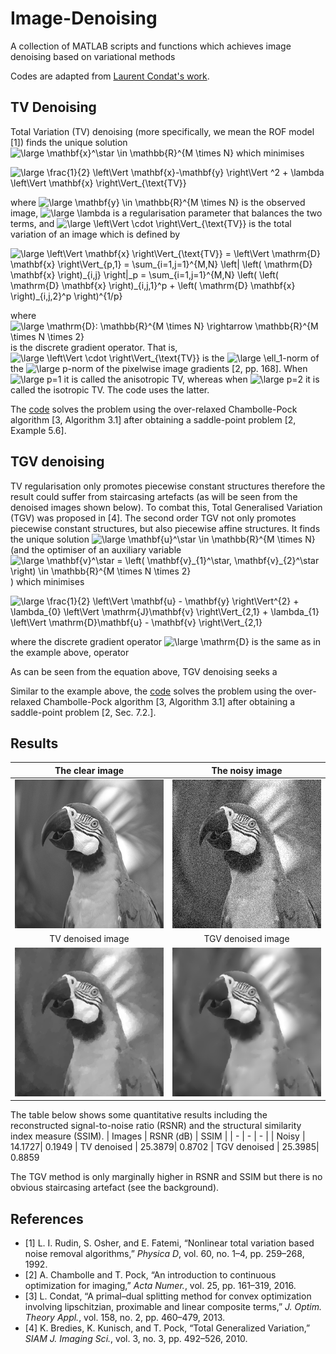 
# Image-Denoising
A collection of MATLAB scripts and functions which achieves image denoising based on variational methods

Codes are adapted from [Laurent Condat's work](https://lcondat.github.io/software.html).

## TV Denoising
Total Variation (TV) denoising (more specifically, we mean the ROF model [1]) finds the unique solution <img src="https://latex.codecogs.com/svg.latex?\inline&space;\large&space;\mathbf{x}^\star&space;\in&space;\mathbb{R}^{M&space;\times&space;N}" title="\large \mathbf{x}^\star \in \mathbb{R}^{M \times N}" /> which minimises

<img src="https://latex.codecogs.com/svg.latex?\large&space;\frac{1}{2}&space;\left\Vert&space;\mathbf{x}-\mathbf{y}&space;\right\Vert&space;^2&space;&plus;&space;\lambda&space;\left\Vert&space;\mathbf{x}&space;\right\Vert_{\text{TV}}" title="\large \frac{1}{2} \left\Vert \mathbf{x}-\mathbf{y} \right\Vert ^2 + \lambda \left\Vert \mathbf{x} \right\Vert_{\text{TV}}" />

where <img src="https://latex.codecogs.com/svg.latex?\inline&space;\large&space;\mathbf{y}&space;\in&space;\mathbb{R}^{M&space;\times&space;N}" title="\large \mathbf{y} \in \mathbb{R}^{M \times N}" /> is the observed image, <img src="https://latex.codecogs.com/svg.latex?\inline&space;\large&space;\lambda" title="\large \lambda" /> is a regularisation parameter that balances the two terms, and <img src="https://latex.codecogs.com/svg.latex?\inline&space;\large&space;\left\Vert&space;\cdot&space;\right\Vert_{\text{TV}}" title="\large \left\Vert \cdot \right\Vert_{\text{TV}}" /> is the total variation of an image which is defined by

<img src="https://latex.codecogs.com/svg.latex?\large&space;\left\Vert&space;\mathbf{x}&space;\right\Vert_{\text{TV}}&space;=&space;\left\Vert&space;\mathrm{D}&space;\mathbf{x}&space;\right\Vert_{p,1}&space;=&space;\sum_{i=1,j=1}^{M,N}&space;\left|&space;\left(&space;\mathrm{D}&space;\mathbf{x}&space;\right)_{i,j}&space;\right|_p&space;=&space;\sum_{i=1,j=1}^{M,N}&space;\left(&space;\left(&space;\mathrm{D}&space;\mathbf{x}&space;\right)_{i,j,1}^p&space;&plus;&space;\left(&space;\mathrm{D}&space;\mathbf{x}&space;\right)_{i,j,2}^p&space;\right)^{1/p}" title="\large \left\Vert \mathbf{x} \right\Vert_{\text{TV}} = \left\Vert \mathrm{D} \mathbf{x} \right\Vert_{p,1} = \sum_{i=1,j=1}^{M,N} \left| \left( \mathrm{D} \mathbf{x} \right)_{i,j} \right|_p = \sum_{i=1,j=1}^{M,N} \left( \left( \mathrm{D} \mathbf{x} \right)_{i,j,1}^p + \left( \mathrm{D} \mathbf{x} \right)_{i,j,2}^p \right)^{1/p}" />

where <img src="https://latex.codecogs.com/svg.latex?\inline&space;\large&space;\mathrm{D}:&space;\mathbb{R}^{M&space;\times&space;N}&space;\rightarrow&space;\mathbb{R}^{M&space;\times&space;N&space;\times&space;2}" title="\large \mathrm{D}: \mathbb{R}^{M \times N} \rightarrow \mathbb{R}^{M \times N \times 2}" /> is the discrete gradient operator. That is, <img src="https://latex.codecogs.com/svg.latex?\inline&space;\large&space;\left\Vert&space;\cdot&space;\right\Vert_{\text{TV}}" title="\large \left\Vert \cdot \right\Vert_{\text{TV}}" /> is the <img src="https://latex.codecogs.com/svg.latex?\inline&space;\large&space;\ell_1" title="\large \ell_1" />-norm  of the <img src="https://latex.codecogs.com/svg.latex?\inline&space;\large&space;p" title="\large p" />-norm of the pixelwise image gradients [2, pp. 168]. When <img src="https://latex.codecogs.com/svg.latex?\inline&space;\large&space;p=1" title="\large p=1" /> it is called the anisotropic TV, whereas when <img src="https://latex.codecogs.com/svg.latex?\inline&space;\large&space;p=2" title="\large p=2" /> it is called the isotropic TV. The code uses the latter.

The [code](https://github.com/tedyiningding/Image-Denoising/blob/main/TVdenoise.m) solves the problem using the over-relaxed Chambolle-Pock algorithm [3, Algorithm 3.1] after obtaining a saddle-point problem [2, Example 5.6].

## TGV denoising
TV regularisation only promotes piecewise constant structures therefore the result could suffer from staircasing artefacts (as will be seen from the denoised images shown below). To combat this, Total Generalised Variation (TGV) was proposed in [4]. The second order TGV not only promotes piecewise constant structures, but also piecewise affine structures. It finds the unique solution <img src="https://latex.codecogs.com/svg.latex?\inline&space;\large&space;\mathbf{u}^\star&space;\in&space;\mathbb{R}^{M&space;\times&space;N}" title="\large \mathbf{u}^\star \in \mathbb{R}^{M \times N}" /> (and the optimiser of an auxiliary variable <img src="https://latex.codecogs.com/svg.latex?\inline&space;\large&space;\mathbf{v}^\star&space;=&space;\left(&space;\mathbf{v}_{1}^\star,&space;\mathbf{v}_{2}^\star&space;\right)&space;\in&space;\mathbb{R}^{M&space;\times&space;N&space;\times&space;2}" title="\large \mathbf{v}^\star = \left( \mathbf{v}_{1}^\star, \mathbf{v}_{2}^\star \right) \in \mathbb{R}^{M \times N \times 2}" />) which minimises

<img src="https://latex.codecogs.com/svg.latex?\large&space;\frac{1}{2}&space;\left\Vert&space;\mathbf{u}&space;-&space;\mathbf{y}&space;\right\Vert^{2}&space;&plus;&space;\lambda_{0}&space;\left\Vert&space;\mathrm{J}\mathbf{v}&space;\right\Vert_{2,1}&space;&plus;&space;\lambda_{1}&space;\left\Vert&space;\mathrm{D}\mathbf{u}&space;-&space;\mathbf{v}&space;\right\Vert_{2,1}" title="\large \frac{1}{2} \left\Vert \mathbf{u} - \mathbf{y} \right\Vert^{2} + \lambda_{0} \left\Vert \mathrm{J}\mathbf{v} \right\Vert_{2,1} + \lambda_{1} \left\Vert \mathrm{D}\mathbf{u} - \mathbf{v} \right\Vert_{2,1}" />

where the discrete gradient operator <img src="https://latex.codecogs.com/svg.latex?\inline&space;\large&space;\mathrm{D}" title="\large \mathrm{D}" /> is the same as in the example above, operator 

As can be seen from the equation above, TGV denoising seeks a

Similar to the example above, the [code](https://github.com/tedyiningding/Image-Denoising/blob/main/TGVdenoise.m) solves the problem using the over-relaxed Chambolle-Pock algorithm [3, Algorithm 3.1] after obtaining a saddle-point problem [2, Sec. 7.2.].

## Results
The clear image | The noisy image
:-:|:-:
![clear](https://github.com/tedyiningding/Image-Denoising/blob/main/images/gray.png?raw=true) | ![noisy](https://github.com/tedyiningding/Image-Denoising/blob/main/images/noisy_gray.png?raw=true)
TV denoised image | TGV denoised image
![clear](https://github.com/tedyiningding/Image-Denoising/blob/main/images/TVdenoised_gray.png?raw=true) | ![noisy](https://github.com/tedyiningding/Image-Denoising/blob/main/images/TGVdenoised_gray.png?raw=true)

The table below shows some quantitative results including the reconstructed signal-to-noise ratio (RSNR) and the structural similarity index measure (SSIM).
|  Images | RSNR (dB) | SSIM |
| - | - | - |
| Noisy        | 14.1727| 0.1949
| TV denoised  | 25.3879| 0.8702
| TGV denoised | 25.3985| 0.8859

The TGV method is only marginally higher in RSNR and SSIM but there is no obvious staircasing artefact (see the background).

## References
- [1] L. I. Rudin, S. Osher, and E. Fatemi, “Nonlinear total variation based noise removal algorithms,” _Physica D_, vol. 60, no. 1–4, pp. 259–268, 1992.
- [2] A. Chambolle and T. Pock, “An introduction to continuous optimization for imaging,” _Acta Numer._, vol. 25, pp. 161–319, 2016.
- [3] L. Condat, “A primal–dual splitting method for convex optimization involving lipschitzian, proximable and linear composite terms,” _J. Optim. Theory Appl._, vol. 158, no. 2, pp. 460–479, 2013.
- [4] K. Bredies, K. Kunisch, and T. Pock, “Total Generalized Variation,” _SIAM J. Imaging Sci._, vol. 3, no. 3, pp. 492–526, 2010.

<!--stackedit_data:
eyJoaXN0b3J5IjpbLTEwMTI4NDQyMTEsLTE5NzczNzI5ODgsLT
MyNjc4MzQ2NSwtMTU5NTI1Mzk0MiwyOTI4OTAxODYsLTMzNzEy
MDE1MSwtNjEzNjYwODgsLTQwMzExNTI5NywtMjA0NzQ5NDM5MS
w2MDg0MzQ5MTAsLTE4NzE0MzE1ODQsLTgwOTUwMDM1MCwtMTYw
ODcyOTY2NSwyMzQ0NzIxNDcsMjA0OTE5NTkxMiwxNTEyODYxNj
U1LC0yMTQ3MzU1OCwtMTkwODYxNDcxMiwtMjY2Mjc0OTkxLDEz
Njk5OTg1NzVdfQ==
-->